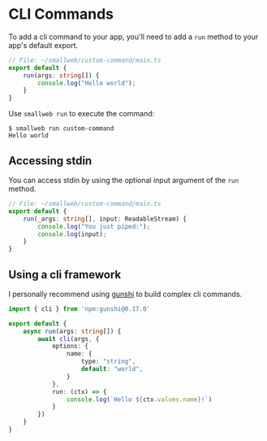 # CLI Commands

To add a cli command to your app, you'll need to add a `run` method to your app's default export.

```ts
// File: ~/smallweb/custom-command/main.ts
export default {
    run(args: string[]) {
        console.log("Hello world");
    }
}
```

Use `smallweb run` to execute the command:

```console
$ smallweb run custom-command
Hello world
```

## Accessing stdin

You can access stdin by using the optional input argument of the `run` method.

```ts
// File: ~/smallweb/custom-command/main.ts
export default {
    run(_args: string[], input: ReadableStream) {
        console.log("You just piped:");
        console.log(input);
    }
}
```

## Using a cli framework

I personally recommend using [gunshi](https://www.npmjs.com/package/gunshi) to build complex cli commands.

```ts
import { cli } from 'npm:gunshi@0.17.0'

export default {
    async run(args: string[]) {
        await cli(args, {
            options: {
                name: {
                    type: "string",
                    default: "world",
                }
            },
            run: (ctx) => {
                console.log(`Hello ${ctx.values.name}!`)
            }
        })
    }
}
```
